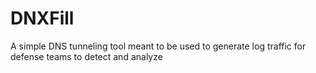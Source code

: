 # DNXFill
A simple DNS tunneling tool meant to be used to generate log traffic for defense teams to detect and analyze
